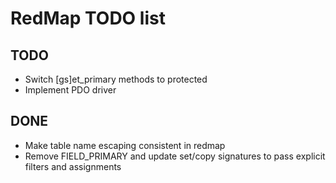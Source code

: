 RedMap TODO list
================

TODO
----

- Switch [gs]et_primary methods to protected
- Implement PDO driver

DONE
----

- Make table name escaping consistent in redmap
- Remove FIELD_PRIMARY and update set/copy signatures to pass explicit filters and assignments
